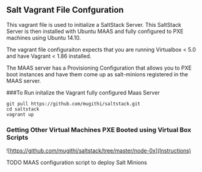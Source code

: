 ## Salt Vagrant File Confguration

This vagrant file is used to initialize a SaltStack Server. This SaltStack Server is then installed with Ubuntu MAAS and fully configured to PXE machines using Ubuntu 14.10.

The vagrant file configuraiton expects that you are running Virtualbox < 5.0 and have Vagrant < 1.86 installed.

The MAAS server has a Provisioning Configuration that allows you to PXE boot instances and have them come up as salt-minions registered in the MAAS server.


###To Run initalize the Vagrant fully configured Maas Server


```
git pull https://github.com/mugithi/saltstack.git
cd saltstack
vagrant up
```


### Getting Other Virtual Machines PXE Booted using Virtual Box Scripts

![https://github.com/mugithi/saltstack/tree/master/node-0x](Instructions)

TODO MAAS configuration script to deploy Salt Minions

